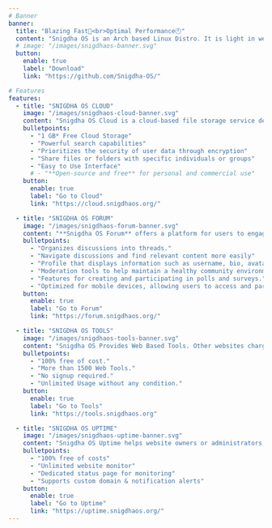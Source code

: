 ```yaml
---
# Banner
banner:
  title: "Blazing Fast🚀<br>Optimal Performance🕛"
  content: "Snigdha OS is an Arch based Linux Distro. It is light in weight, easy to use interface, clean and minimal, get a wide range of options during installation. It has been developed as minimal and bloatware free OS. Which is known as **Snigdha OS Arctic**. In future it will be upgrading to penetration distribution with code name **bloodline** along with same build id.Click on the **Download** button and experience a new and modern linux distribution powered by **Snigdha OS ZEN Kernel.**"
  # image: "/images/snigdhaos-banner.svg"
  button:
    enable: true
    label: "Download"
    link: "https://github.com/Snigdha-OS/"

# Features
features:
  - title: "SNIGDHA OS CLOUD"
    image: "/images/snigdhaos-cloud-banner.svg"
    content: "Snigdha OS Cloud is a cloud-based file storage service developed by Snigdha OS. It allows users to store files in the cloud and share files and folders with others.<br> Powered by: **TONMOY INFRASTRUCTURE™**"
    bulletpoints:
      - "1 GB* Free Cloud Storage"
      - "Powerful search capabilities"
      - "Prioritizes the security of user data through encryption"
      - "Share files or folders with specific individuals or groups"
      - "Easy to Use Interface"
      # - "**Open-source and free** for personal and commercial use"
    button:
      enable: true
      label: "Go to Cloud"
      link: "https://cloud.snigdhaos.org/"

  - title: "SNIGDHA OS FORUM"
    image: "/images/snigdhaos-forum-banner.svg"
    content: "**Snigdha OS Forum** offers a platform for users to engage in discussions, share information, ask questions, and connect with others who share similar interests. Get help from Admins, Mods and Members."
    bulletpoints:
      - "Organizes discussions into threads."
      - "Navigate discussions and find relevant content more easily"
      - "Profile that displays information such as username, bio, avatar, join date, and post count"
      - "Moderation tools to help maintain a healthy community environment"
      - "Features for creating and participating in polls and surveys."
      - "Optimized for mobile devices, allowing users to access and participate in discussions on smartphones and tablets"
    button:
      enable: true
      label: "Go to Forum"
      link: "https://forum.snigdhaos.org/"

  - title: "SNIGDHA OS TOOLS"
    image: "/images/snigdhaos-tools-banner.svg"
    content: "Snigdha OS Provides Web Based Tools. Other websites charges an amount after you use certain limit. But Snigdha OS Tools doesn't charge you and usage limit is unlimited."
    bulletpoints:
      - "100% free of cost."
      - "More than 1500 Web Tools."
      - "No signup required."
      - "Unlimited Usage without any condition."
    button:
      enable: true
      label: "Go to Tools"
      link: "https://tools.snigdhaos.org"

  - title: "SNIGDHA OS UPTIME"
    image: "/images/snigdhaos-uptime-banner.svg"
    content: "Snigdha OS Uptime helps website owners or administrators track the availability and performance of their websites. It continuously monitors websites from various locations around the world and alert the website owner if there are any issues such as downtime or slow loading times."
    bulletpoints:
      - "100% free of costs"
      - "Unlimited website monitor"
      - "Dedicated status page for monitoring"
      - "Supports custom domain & notification alerts"
    button:
      enable: true
      label: "Go to Uptime"
      link: "https://uptime.snigdhaos.org/"
---
```

